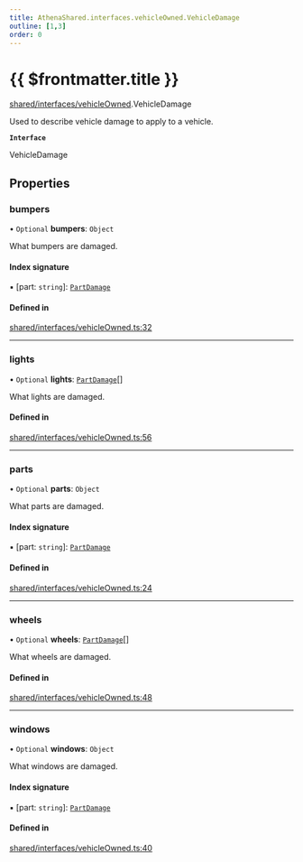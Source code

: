 ```yaml
---
title: AthenaShared.interfaces.vehicleOwned.VehicleDamage
outline: [1,3]
order: 0
---
```


# {{ $frontmatter.title }}


[shared/interfaces/vehicleOwned](../modules/shared_interfaces_vehicleOwned.md).VehicleDamage

Used to describe vehicle damage to apply to a vehicle.

**`Interface`**

VehicleDamage

## Properties

### bumpers

• `Optional` **bumpers**: `Object`

What bumpers are damaged.

#### Index signature

▪ [part: `string`]: [`PartDamage`](../modules/shared_interfaces_vehicleOwned.md#PartDamage)

#### Defined in

[shared/interfaces/vehicleOwned.ts:32](https://github.com/Stuyk/altv-athena/blob/068488b/src/core/shared/interfaces/vehicleOwned.ts#L32)

___

### lights

• `Optional` **lights**: [`PartDamage`](../modules/shared_interfaces_vehicleOwned.md#PartDamage)[]

What lights are damaged.

#### Defined in

[shared/interfaces/vehicleOwned.ts:56](https://github.com/Stuyk/altv-athena/blob/068488b/src/core/shared/interfaces/vehicleOwned.ts#L56)

___

### parts

• `Optional` **parts**: `Object`

What parts are damaged.

#### Index signature

▪ [part: `string`]: [`PartDamage`](../modules/shared_interfaces_vehicleOwned.md#PartDamage)

#### Defined in

[shared/interfaces/vehicleOwned.ts:24](https://github.com/Stuyk/altv-athena/blob/068488b/src/core/shared/interfaces/vehicleOwned.ts#L24)

___

### wheels

• `Optional` **wheels**: [`PartDamage`](../modules/shared_interfaces_vehicleOwned.md#PartDamage)[]

What wheels are damaged.

#### Defined in

[shared/interfaces/vehicleOwned.ts:48](https://github.com/Stuyk/altv-athena/blob/068488b/src/core/shared/interfaces/vehicleOwned.ts#L48)

___

### windows

• `Optional` **windows**: `Object`

What windows are damaged.

#### Index signature

▪ [part: `string`]: [`PartDamage`](../modules/shared_interfaces_vehicleOwned.md#PartDamage)

#### Defined in

[shared/interfaces/vehicleOwned.ts:40](https://github.com/Stuyk/altv-athena/blob/068488b/src/core/shared/interfaces/vehicleOwned.ts#L40)
